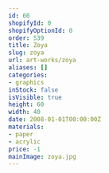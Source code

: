 ```yaml
---
id: 60
shopifyId: 0
shopifyOptionId: 0
order: 539
title: Zoya
slug: zoya
url: art-works/zoya
aliases: []
categories:
- graphics
inStock: false
isVisible: true
height: 60
width: 40
date: 2008-01-01T00:00:00Z
materials:
- paper
- acrylic
price: -1
mainImage: zoya.jpg
---
```

